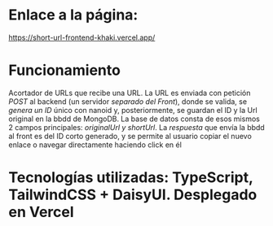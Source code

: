 # Enlace a la página:
https://short-url-frontend-khaki.vercel.app/

# Funcionamiento

Acortador de URLs que recibe una URL. La URL es enviada con petición _POST_
al backend (un servidor _separado del Front_), donde se valida, se _genera un ID_ único
con nanoid y, posteriormente, se guardan el ID y la Url original en la bbdd de MongoDB.
La base de datos consta de esos mismos 2 campos principales: _originalUrl y shortUrl_.
La _respuesta_ que envía la bbdd al front es del ID corto generado, y se permite al usuario
copiar el nuevo enlace o navegar directamente haciendo click en él

# Tecnologías utilizadas: TypeScript, TailwindCSS + DaisyUI. Desplegado en Vercel

